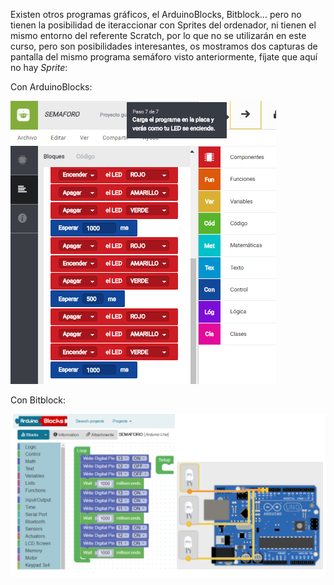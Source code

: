 Existen otros programas gráficos, el ArduinoBlocks, Bitblock… pero no tienen la posibilidad de iteraccionar con Sprites del ordenador, ni tienen el mismo entorno del referente Scratch, por lo que no se utilizarán en este curso, pero son posibilidades interesantes, os mostramos dos capturas de pantalla del mismo programa semáforo visto anteriormente, fíjate que aquí no hay _Sprite_:

Con ArduinoBlocks:

![](/images/image91.png)

Con Bitblock:

![](/images/image12.png)